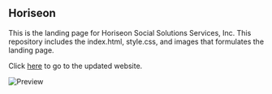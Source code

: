 ## Horiseon
This is the landing page for Horiseon Social Solutions Services, Inc.  This repository includes the index.html, style.css, and images that formulates the landing page.  
 
Click [here](https://huntelaar1.github.io/Homework-1/) to go to the updated website.

![Preview](https://github.com/the-Coding-Boot-Camp-at-UT/UTA-VIRT-FSF-FT-12-2021-U-LOL/blob/main/01-HTML-Git-CSS/02-Homework/Assets/01-html-css-git-homework-demo.png)

